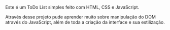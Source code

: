 Este é um ToDo List simples feito com HTML, CSS e JavaScript.

Através desse projeto pude aprender muito sobre manipulação do DOM através do JavaScript, além de toda a criação da interface e sua estilização.
